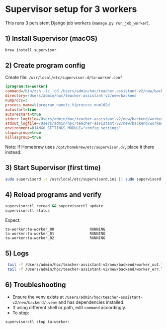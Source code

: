 # Supervisor setup for 3 workers

This runs 3 persistent Django job workers (`manage.py run_job_worker`).

## 1) Install Supervisor (macOS)
```bash
brew install supervisor
```

## 2) Create program config
Create file: `/usr/local/etc/supervisor.d/ta-worker.conf`

```ini
[program:ta-worker]
command=/bin/zsh -lc 'cd /Users/admin/học/teacher-assistant-v2/new/backend && . .venv/bin/activate && python manage.py run_job_worker'
directory=/Users/admin/học/teacher-assistant-v2/new/backend
numprocs=3
process_name=%(program_name)s_%(process_num)02d
autostart=true
autorestart=true
stderr_logfile=/Users/admin/học/teacher-assistant-v2/new/backend/worker_err.log
stdout_logfile=/Users/admin/học/teacher-assistant-v2/new/backend/worker_out.log
environment=DJANGO_SETTINGS_MODULE="config.settings"
stopasgroup=true
killasgroup=true
```

Note: if Homebrew uses `/opt/homebrew/etc/supervisor.d/`, place it there instead.

## 3) Start Supervisor (first time)
```bash
sudo supervisord -c /usr/local/etc/supervisord.ini || sudo supervisord -c /opt/homebrew/etc/supervisord.ini
```

## 4) Reload programs and verify
```bash
supervisorctl reread && supervisorctl update
supervisorctl status
```
Expect:
```
ta-worker:ta-worker_00                RUNNING
ta-worker:ta-worker_01                RUNNING
ta-worker:ta-worker_02                RUNNING
```

## 5) Logs
```bash
 tail -f /Users/admin/học/teacher-assistant-v2/new/backend/worker_out.log
 tail -f /Users/admin/học/teacher-assistant-v2/new/backend/worker_err.log
```

## 6) Troubleshooting
- Ensure the venv exists at `/Users/admin/học/teacher-assistant-v2/new/backend/.venv` and has dependencies installed.
- If using different shell or path, edit `command` accordingly.
- To stop:
```bash
supervisorctl stop ta-worker:
```

